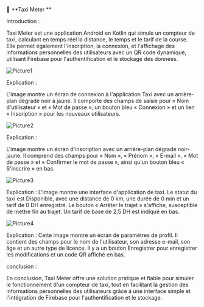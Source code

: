 🚖 **Taxi Meter **

Introduction :

Taxi Meter est une application Android en Kotlin qui simule un compteur de taxi, calculant en temps réel la distance, le temps et le tarif de la course. Elle permet également l'inscription, la connexion, et l'affichage des informations personnelles des utilisateurs avec un QR code dynamique, utilisant Firebase pour l'authentification et le stockage des données.



![Picture1](https://github.com/user-attachments/assets/86dee0d3-fada-4d8e-ba9c-91fb06055628)


Explication : 

L'image montre un écran de connexion à l'application Taxi avec un arrière-plan dégradé noir à jaune. Il comporte des champs de saisie pour « Nom d'utilisateur » et « Mot de passe », un bouton bleu « Connexion » et un lien « Inscription » pour les nouveaux utilisateurs.

![Picture2](https://github.com/user-attachments/assets/fe4b788d-485c-471f-b264-a01e854e0a4d)


Explication : 

L'image montre un écran d'inscription avec un arrière-plan dégradé noir-jaune. Il comprend des champs pour « Nom », « Prénom », « E-mail », « Mot de passe » et « Confirmer le mot de passe », ainsi qu'un bouton bleu « S'inscrire » en bas.



![Picture3](https://github.com/user-attachments/assets/9475c4b1-74df-4320-928c-4bc6f5bf4b7c)



Explication : 
L'image montre une interface d'application de taxi. Le statut du taxi est Disponible, avec une distance de 0 km, une durée de 0 min et un tarif de 0 DH enregistré. Le bouton « Arrêter le trajet » s'affiche, susceptible de mettre fin au trajet. Un tarif de base de 2,5 DH est indiqué en bas.


![Picture4](https://github.com/user-attachments/assets/25f2f9d9-85a0-471f-ade7-a25e641106d9)



Explication : 
Cette image montre un écran de paramètres de profil. Il contient des champs pour le nom de l'utilisateur, son adresse e-mail, son âge et un autre type de licence. Il y a un bouton Enregistrer pour enregistrer les modifications et un code QR affiché en bas.





conclusion :

En conclusion, Taxi Meter offre une solution pratique et fiable pour simuler le fonctionnement d'un compteur de taxi, tout en facilitant la gestion des informations personnelles des utilisateurs grâce à une interface simple et l'intégration de Firebase pour l'authentification et le stockage.








